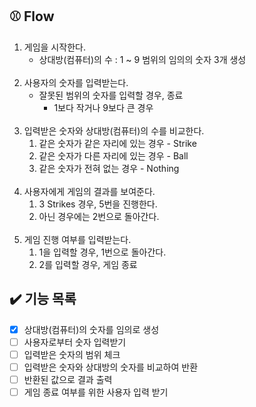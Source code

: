 ## ⚾️ Flow

1. 게임을 시작한다.
   - 상대방(컴퓨터)의 수 : 1 ~ 9 범위의 임의의 숫자 3개 생성
</br></br>
2. 사용자의 숫자를 입력받는다.
   - 잘못된 범위의 숫자를 입력할 경우, 종료
     - 1보다 작거나 9보다 큰 경우
</br></br>
3. 입력받은 숫자와 상대방(컴퓨터)의 수를 비교한다.
   1. 같은 숫자가 같은 자리에 있는 경우 - Strike
   2. 같은 숫자가 다른 자리에 있는 경우 - Ball
   3. 같은 숫자가 전혀 없는 경우 - Nothing
</br></br>
4. 사용자에게 게임의 결과를 보여준다.
   1. 3 Strikes 경우, 5번을 진행한다.
   2. 아닌 경우에는 2번으로 돌아간다.
</br></br>
5. 게임 진행 여부를 입력받는다.
   1. 1을 입력할 경우, 1번으로 돌아간다.
   2. 2를 입력할 경우, 게임 종료

## ✔️ 기능 목록
- [X] 상대방(컴퓨터)의 숫자를 임의로 생성
- [ ] 사용자로부터 숫자 입력받기
- [ ] 입력받은 숫자의 범위 체크  
- [ ] 입력받은 숫자와 상대방의 숫자를 비교하여 반환
- [ ] 반환된 값으로 결과 출력
- [ ] 게임 종료 여부를 위한 사용자 입력 받기